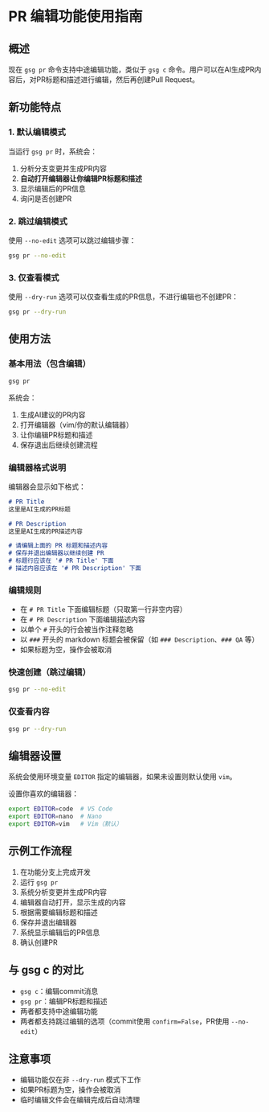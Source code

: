 # PR 编辑功能使用指南

## 概述
现在 `gsg pr` 命令支持中途编辑功能，类似于 `gsg c` 命令。用户可以在AI生成PR内容后，对PR标题和描述进行编辑，然后再创建Pull Request。

## 新功能特点

### 1. 默认编辑模式
当运行 `gsg pr` 时，系统会：
1. 分析分支变更并生成PR内容
2. **自动打开编辑器让你编辑PR标题和描述**
3. 显示编辑后的PR信息
4. 询问是否创建PR

### 2. 跳过编辑模式
使用 `--no-edit` 选项可以跳过编辑步骤：
```bash
gsg pr --no-edit
```

### 3. 仅查看模式
使用 `--dry-run` 选项可以仅查看生成的PR信息，不进行编辑也不创建PR：
```bash
gsg pr --dry-run
```

## 使用方法

### 基本用法（包含编辑）
```bash
gsg pr
```
系统会：
1. 生成AI建议的PR内容
2. 打开编辑器（vim/你的默认编辑器）
3. 让你编辑PR标题和描述
4. 保存退出后继续创建流程

### 编辑器格式说明
编辑器会显示如下格式：
```markdown
# PR Title
这里是AI生成的PR标题

# PR Description
这里是AI生成的PR描述内容

# 请编辑上面的 PR 标题和描述内容
# 保存并退出编辑器以继续创建 PR
# 标题行应该在 '# PR Title' 下面
# 描述内容应该在 '# PR Description' 下面
```

### 编辑规则
- 在 `# PR Title` 下面编辑标题（只取第一行非空内容）
- 在 `# PR Description` 下面编辑描述内容
- 以单个 `#` 开头的行会被当作注释忽略
- 以 `###` 开头的 markdown 标题会被保留（如 `### Description`、`### QA` 等）
- 如果标题为空，操作会被取消

### 快速创建（跳过编辑）
```bash
gsg pr --no-edit
```

### 仅查看内容
```bash
gsg pr --dry-run
```

## 编辑器设置
系统会使用环境变量 `EDITOR` 指定的编辑器，如果未设置则默认使用 `vim`。

设置你喜欢的编辑器：
```bash
export EDITOR=code  # VS Code
export EDITOR=nano  # Nano
export EDITOR=vim   # Vim（默认）
```

## 示例工作流程

1. 在功能分支上完成开发
2. 运行 `gsg pr`
3. 系统分析变更并生成PR内容
4. 编辑器自动打开，显示生成的内容
5. 根据需要编辑标题和描述
6. 保存并退出编辑器
7. 系统显示编辑后的PR信息
8. 确认创建PR

## 与 gsg c 的对比
- `gsg c`：编辑commit消息
- `gsg pr`：编辑PR标题和描述
- 两者都支持中途编辑功能
- 两者都支持跳过编辑的选项（commit使用 `confirm=False`，PR使用 `--no-edit`）

## 注意事项
- 编辑功能仅在非 `--dry-run` 模式下工作
- 如果PR标题为空，操作会被取消
- 临时编辑文件会在编辑完成后自动清理